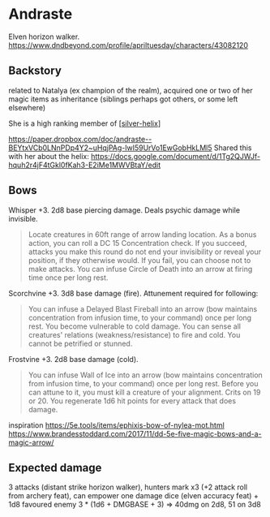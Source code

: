 # Andraste
Elven horizon walker.
https://www.dndbeyond.com/profile/apriltuesday/characters/43082120

## Backstory
related to Natalya (ex champion of the realm), acquired one or two of her magic items as inheritance (siblings perhaps got others, or some left elsewhere)

She is a high ranking member of [[silver-helix]]

https://paper.dropbox.com/doc/andraste--BEYtxVCb0LNnPDp4Y2~uHqjPAg-lwI59UrVo1EwGobHkLMl5
Shared this with her about the helix:
https://docs.google.com/document/d/1Tg2QJWJf-hquh2r4jF4tGkl0fKah3-E2iMe1MWVBtaY/edit

## Bows
Whisper +3. 2d8 base piercing damage. Deals psychic damage while invisible.
> Locate creatures in 60ft range of arrow landing location.
> As a bonus action, you can roll a DC 15 Concentration check. If you succeed, attacks you make this round do not end your invisibility or reveal your position, if they otherwise would. If you fail, you can choose not to make attacks.
> You can infuse Circle of Death into an arrow at firing time once per long rest.

Scorchvine +3. 3d8 base damage (fire). Attunement  required for following:
> You can infuse a Delayed Blast Fireball into an arrow (bow maintains concentration from infusion time, to your command) once per long rest.
> You become vulnerable to cold damage.
> You can sense all creatures' relations (weakness/resistance) to fire and cold.
> You cannot be petrified or stunned.

Frostvine +3. 2d8 base damage (cold).
> You can infuse Wall of Ice into an arrow (bow maintains concentration from infusion time, to your command) once per long rest.
> Before you can attune to it, you must kill a creature of your alignment.
> Crits on 19 or 20.
> You regenerate 1d6 hit points for every attack that does damage.

inspiration
https://5e.tools/items/ephixis-bow-of-nylea-mot.html
https://www.brandesstoddard.com/2017/11/dd-5e-five-magic-bows-and-a-magic-arrow/

## Expected damage
3 attacks (distant strike horizon walker), hunters mark x3 (+2 attack roll from archery feat), can empower one damage dice (elven accuracy feat) + 1d8 favoured enemy
3 * (1d6 + DMGBASE + 3) => 40dmg on 2d8, 51 on 3d8

[//begin]: # "Autogenerated link references for markdown compatibility"
[silver-helix]: ../factions/silver-helix "Silver Helix"
[//end]: # "Autogenerated link references"
